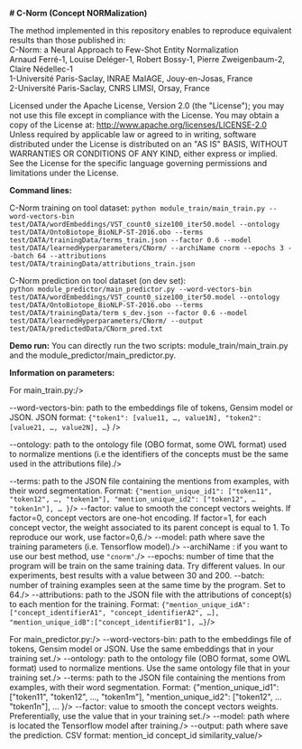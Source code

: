 **# C-Norm (Concept NORMalization)**


The method implemented in this repository enables to reproduce equivalent results than those published in:<br />
C-Norm: a Neural Approach to Few-Shot Entity Normalization<br />
Arnaud Ferré-1, Louise Deléger-1, Robert Bossy-1, Pierre Zweigenbaum-2, Claire Nédellec-1<br />
1-Université Paris-Saclay, INRAE MaIAGE, Jouy-en-Josas, France<br />
2-Université Paris-Saclay, CNRS LIMSI, Orsay, France<br />


Licensed under the Apache License, Version 2.0 (the "License"); you may not use this file except in compliance with the License. You may obtain a copy of the License at: http://www.apache.org/licenses/LICENSE-2.0 Unless required by applicable law or agreed to in writing, software distributed under the License is distributed on an "AS IS" BASIS, WITHOUT WARRANTIES OR CONDITIONS OF ANY KIND, either express or implied. See the License for the specific language governing permissions and limitations under the License.


**Command lines:**

C-Norm training on tool dataset:
`python module_train/main_train.py --word-vectors-bin test/DATA/wordEmbeddings/VST_count0_size100_iter50.model --ontology test/DATA/OntoBiotope_BioNLP-ST-2016.obo --terms test/DATA/trainingData/terms_train.json --factor 0.6 --model test/DATA/learnedHyperparameters/CNorm/ --archiName cnorm --epochs 3 --batch 64 --attributions test/DATA/trainingData/attributions_train.json`

C-Norm prediction on tool dataset (on dev set):<br/>
`python module_predictor/main_predictor.py --word-vectors-bin test/DATA/wordEmbeddings/VST_count0_size100_iter50.model --ontology test/DATA/OntoBiotope_BioNLP-ST-2016.obo --terms test/DATA/trainingData/term
s_dev.json --factor 0.6 --model test/DATA/learnedHyperparameters/CNorm/ --output test/DATA/predictedData/CNorm_pred.txt`


**Demo run:**
You can directly run the two scripts: module_train/main_train.py and the module_predictor/main_predictor.py.


**Information on parameters:**

For main_train.py:/>

--word-vectors-bin: path to the embeddings file of tokens, Gensim model or JSON. JSON format: `{"token1": [value11, …, value1N], "token2": [value21, …, value2N], …}` />

--ontology: path to the ontology file (OBO format, some OWL format) used to normalize mentions (i.e the identifiers of the concepts must be the same used in the attributions file)./>

--terms: path to the JSON file containing the mentions from examples, with their word segmentation. Format: `{"mention_unique_id1": ["token11", "token12", …, "token1m"], "mention_unique_id2": ["token12", … "token1n"], … }`/>
--factor: value to smooth the concept vectors weights. If factor=0, concept vectors are one-hot encoding. If factor=1, for each concept vector, the weight associated to its parent concept is equal to 1. To reproduce our work, use factor=0,6./>
--model: path where save the training parameters (i.e. Tensorflow model)./>
--archiName : if you want to use our best method, use `"cnorm"`./>
--epochs: number of time that the program will be train on the same training data. Try different values. In our experiments, best results with a value between 30 and 200.
--batch: number of training examples seen at the same time by the program. Set to 64./>
--attributions: path to the JSON file with the attributions of concept(s) to each mention for the training. Format: `{"mention_unique_idA":["concept_identifierA1", "concept_identifierA2", …], "mention_unique_idB":["concept_identifierB1"], …}`/>

For main_predictor.py:/>
--word-vectors-bin: path to the embeddings file of tokens, Gensim model or JSON. Use the same embeddings that in your training set./>
--ontology: path to the ontology file (OBO format, some OWL format) used to normalize mentions. Use the same ontology file that in your training set./>
--terms: path to the JSON file containing the mentions from examples, with their word segmentation. Format: {"mention_unique_id1": ["token11", "token12", …, "token1m"], "mention_unique_id2": ["token12", … "token1n"], … }/>
--factor: value to smooth the concept vectors weights. Preferentially, use the value that in your training set./>
--model: path where is located the Tensorflow model after training./>
--output: path where save the prediction. CSV format: mention_id	concept_id	similarity_value/>

